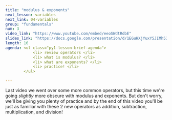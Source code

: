 ```yaml
---
title: "modulus & exponents"
next_lesson: variables
next_link: 04-variables
group: "fundamentals"
num: 3
video_link: "https://www.youtube.com/embed/eeoSWdtRdbE"
slides_link: "https://docs.google.com/presentation/d/1EGuHXjYuxY5JIMh53pGIvtZOfah6UqEOfTafSMYseMc/edit?usp=sharing"
length: 16
agenda: <ul class="py1-lesson-brief-agenda"> 
            <li> review operators </li>
            <li> what is modulus? </li> 
            <li> what are exponents? </li> 
            <li> practice! </li>
        </ul>

---
```

Last video we went over some more common operators, but this time we're going *slightly* more obscure with modulus and exponents. But don't worry, we'll be giving you plenty of practice and by the end of this video you'll be just as familiar with these 2 new operators as addition, subtraction, multiplication, and division!